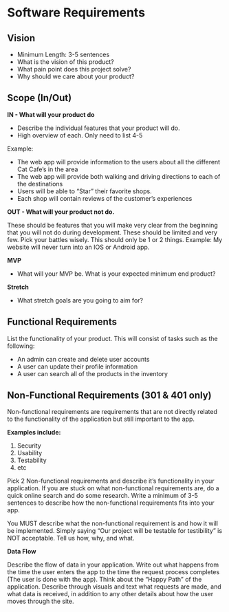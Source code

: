 # Software Requirements

## Vision
- Minimum Length: 3-5 sentences
- What is the vision of this product?
- What pain point does this project solve?
- Why should we care about your product?

## Scope (In/Out)
**IN - What will your product do**
- Describe the individual features that your product will do.
- High overview of each. Only need to list 4-5

Example:  
- The web app will provide information to the users about all the different Cat Cafe’s in the area
- The web app will provide both walking and driving directions to each of the destinations
- Users will be able to “Star” their favorite shops.
- Each shop will contain reviews of the customer’s experiences

**OUT - What will your product not do.**

These should be features that you will make very clear from the beginning that you will not do during development. These should be limited and very few. Pick your battles wisely. This should only be 1 or 2 things. Example: My website will never turn into an IOS or Android app.

**MVP**
- What will your MVP be. What is your expected minimum end product?

**Stretch**
- What stretch goals are you going to aim for?

## Functional Requirements
List the functionality of your product. This will consist of tasks such as the following:

- An admin can create and delete user accounts
- A user can update their profile information
- A user can search all of the products in the inventory

## Non-Functional Requirements (301 & 401 only)
Non-functional requirements are requirements that are not directly related to the functionality of the application but still important to the app.

**Examples include:**
1. Security
1. Usability
1. Testability
1. etc

Pick 2 Non-functional requirements and describe it’s functionality in your application. If you are stuck on what non-functional requirements are, do a quick online search and do some research. Write a minimum of 3-5 sentences to describe how the non-functional requirements fits into your app.  

You MUST describe what the non-functional requirement is and how it will be implemented. Simply saying “Our project will be testable for testibility” is NOT acceptable. Tell us how, why, and what.  

**Data Flow**

Describe the flow of data in your application. Write out what happens from the time the user enters the app to the time the request process completes (The user is done with the app). Think about the “Happy Path” of the application. Describe through visuals and text what requests are made, and what data is received, in addition to any other details about how the user moves through the site.
